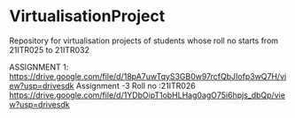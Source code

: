 # VirtualisationProject
Repository for virtualisation projects of students whose roll no  starts from 21ITR025 to 21ITR032

ASSIGNMENT 1: https://drive.google.com/file/d/18pA7uwTqyS3GB0w97rcfQbJIofp3wQ7H/view?usp=drivesdk
Assignment -3
Roll no :21ITR026
https://drive.google.com/file/d/1YDbOipT1obHLHag0agO75i6hpjs_dbQp/view?usp=drivesdk